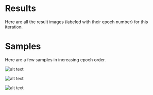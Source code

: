# Results

Here are all the result images (labeled with their epoch number) for this iteration.

# Samples

Here are a few samples in increasing epoch order.

![alt text](https://github.com/albertgarcia7149/Undergraduate-ML-Research/blob/master/GANS/W/Capybara/Trial1/results/epoch100.jpg "Epoch 100")

![alt text](https://github.com/albertgarcia7149/Undergraduate-ML-Research/blob/master/GANS/W/Capybara/Trial1/results/epoch800.jpg "Epoch 800")

![alt text](https://github.com/albertgarcia7149/Undergraduate-ML-Research/blob/master/GANS/W/Capybara/Trial1/results/epoch1900.jpg "Epoch 1900")

